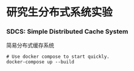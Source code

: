 # 研究生分布式系统实验

### SDCS: Simple Distributed Cache System

简易分布式缓存系统

```shell
# Use docker compose to start quickly.
docker-compose up --build
```